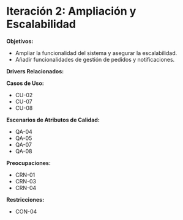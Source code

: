 # Iteración 2: Ampliación y Escalabilidad

**Objetivos:**
- Ampliar la funcionalidad del sistema y asegurar la escalabilidad.
- Añadir funcionalidades de gestión de pedidos y notificaciones.

**Drivers Relacionados:**

**Casos de Uso:**
- CU-02
- CU-07
- CU-08

**Escenarios de Atributos de Calidad:**
- QA-04
- QA-05
- QA-07
- QA-08

**Preocupaciones:**
- CRN-01
- CRN-03
- CRN-04

**Restricciones:**
- CON-04
